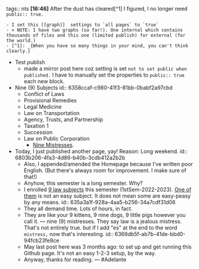 tags:: nts
**[16:46]**  After the dust has cleared[^1] I figured, I no longer need `public:: true.`

	- I set this [[graph]]  settings to `all pages` to `true`
	- > NOTE: I have two graphs (so far!). One internal which contains thousands of files and this one (limited publish) for external (for the world.)
	- [^1]: _{When you have so many things in your mind, you can't think clearly.}
- Test publish
	- made a mirror post here coz setting is set `not to set public when published.` I have to manually set the properties to `public:: true` each new block.
- Nine (9) Subjects
  id:: 6358ccaf-c980-41f3-81bb-0babf2a97cbd
	- Conflict of Laws
	- Provisional Remedies
	- Legal Medicine
	- Law on Transportation
	- Agency, Trusts, and Partnership
	- Taxation 1
	- Succession
	- Law on Public Corporation
		- [Nine Mistresses](((6369db5f-ab7b-41de-bbd0-94fcb23fe8ce))).
- Today, I just published another page, yay! Reason: Long weekend.
  id:: 6803b206-4fa3-4d86-b40b-3cdb412a2b2b
	- Also, I appended/amended the Homepage because I've written poor English. (But there's always room for improvement. I make sure of that!)
	- Anyhow, this semester is a long semester. Why?
	- I enrolled [9 law subjects](((6358ccaf-c980-41f3-81bb-0babf2a97cbd))) this semester (1stSem-2022-2023). [One of them](((635e8835-4d25-4435-a866-9901202e17d4))) is not an easy subject. It does not mean some are easy-peasy by any means.
	  id:: 635a3a1f-928a-4aa5-b256-34a7cdf31d06
	- They all demand time. Lots of hours, in fact.
	- They are like your 9 kittens, 9 nine dogs, 9 little pigs however you call it. — nine (9) mistresses. They say law is a jealous mistress. That's not entirely true. but if I add "es" at the end to the word `mistress,` now that's interesting.
	  id:: 6369db5f-ab7b-41de-bbd0-94fcb23fe8ce
	- May last post here was 3 months ago: to set up and get running this Github page. It's not an easy 1-2-3 setup, by the way.
	- Anyway, thanks for reading. — #Adelante